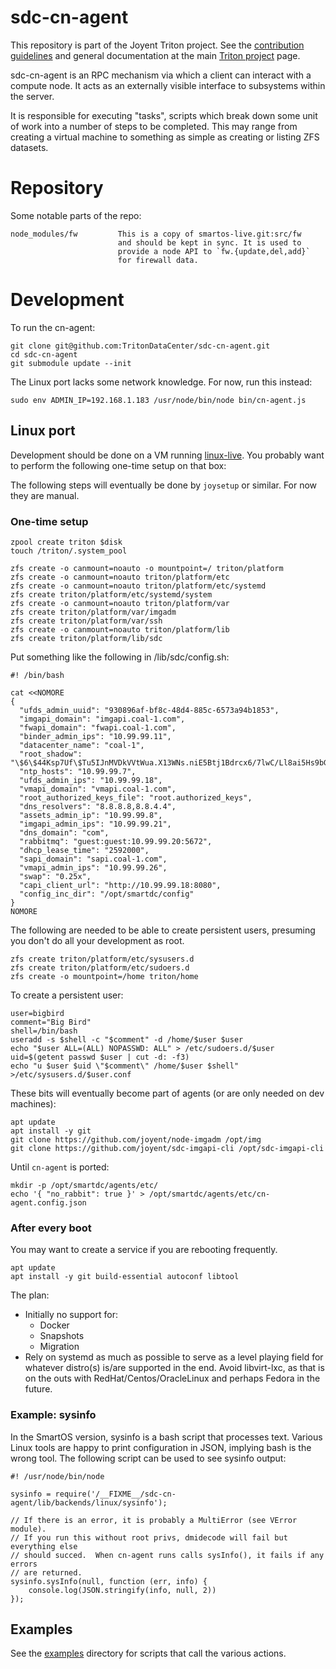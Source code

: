 <!--
    This Source Code Form is subject to the terms of the Mozilla Public
    License, v. 2.0. If a copy of the MPL was not distributed with this
    file, You can obtain one at http://mozilla.org/MPL/2.0/.
-->

<!--
    Copyright 2022 Joyent, Inc.
    Copyright 2022 MNX Cloud, Inc.
-->

# sdc-cn-agent

This repository is part of the Joyent Triton project. See the [contribution
guidelines](https://github.com/TritonDataCenter/triton/blob/master/CONTRIBUTING.md)
and general documentation at the main
[Triton project](https://github.com/TritonDataCenter/triton) page.

sdc-cn-agent is an RPC mechanism via which a client can interact with a
compute node. It acts as an externally visible interface to subsystems within
the server.

It is responsible for executing "tasks", scripts which break down some
unit of work into a number of steps to be completed.  This may range
from creating a virtual machine to something as simple as creating or listing
ZFS datasets.


# Repository

Some notable parts of the repo:

    node_modules/fw         This is a copy of smartos-live.git:src/fw
                            and should be kept in sync. It is used to
                            provide a node API to `fw.{update,del,add}`
                            for firewall data.


# Development

To run the cn-agent:


    git clone git@github.com:TritonDataCenter/sdc-cn-agent.git
    cd sdc-cn-agent
    git submodule update --init

The Linux port lacks some network knowledge.  For now, run this instead:

```
sudo env ADMIN_IP=192.168.1.183 /usr/node/bin/node bin/cn-agent.js
```

## Linux port

Development should be done on a VM running
[linux-live](https://github.com/joyent/linux-live/tree/linuxcn).  You probably
want to perform the following one-time setup on that box:

The following steps will eventually be done by `joysetup` or similar.  For now
they are manual.

### One-time setup

```
zpool create triton $disk
touch /triton/.system_pool

zfs create -o canmount=noauto -o mountpoint=/ triton/platform
zfs create -o canmount=noauto triton/platform/etc
zfs create -o canmount=noauto triton/platform/etc/systemd
zfs create triton/platform/etc/systemd/system
zfs create -o canmount=noauto triton/platform/var
zfs create triton/platform/var/imgadm
zfs create triton/platform/var/ssh
zfs create -o canmount=noauto triton/platform/lib
zfs create triton/platform/lib/sdc
```

Put something like the following in /lib/sdc/config.sh:

```
#! /bin/bash

cat <<NOMORE
{
  "ufds_admin_uuid": "930896af-bf8c-48d4-885c-6573a94b1853",
  "imgapi_domain": "imgapi.coal-1.com",
  "fwapi_domain": "fwapi.coal-1.com",
  "binder_admin_ips": "10.99.99.11",
  "datacenter_name": "coal-1",
  "root_shadow": "\$6\$44Ksp7Uf\$Tu5IJnMVDkVVtWua.X13WNs.niE5Btj1Bdrcx6/7lwC/Ll8ai5Hs9bGn2C2fdKhebheWErEQgCRFEKYIYVhAV/",
  "ntp_hosts": "10.99.99.7",
  "ufds_admin_ips": "10.99.99.18",
  "vmapi_domain": "vmapi.coal-1.com",
  "root_authorized_keys_file": "root.authorized_keys",
  "dns_resolvers": "8.8.8.8,8.8.4.4",
  "assets_admin_ip": "10.99.99.8",
  "imgapi_admin_ips": "10.99.99.21",
  "dns_domain": "com",
  "rabbitmq": "guest:guest:10.99.99.20:5672",
  "dhcp_lease_time": "2592000",
  "sapi_domain": "sapi.coal-1.com",
  "vmapi_admin_ips": "10.99.99.26",
  "swap": "0.25x",
  "capi_client_url": "http://10.99.99.18:8080",
  "config_inc_dir": "/opt/smartdc/config"
}
NOMORE
```

The following are needed to be able to create persistent users, presuming you
don't do all your development as root.

```
zfs create triton/platform/etc/sysusers.d
zfs create triton/platform/etc/sudoers.d
zfs create -o mountpoint=/home triton/home
```

To create a persistent user:

```
user=bigbird
comment="Big Bird"
shell=/bin/bash
useradd -s $shell -c "$comment" -d /home/$user $user
echo "$user ALL=(ALL) NOPASSWD: ALL" > /etc/sudoers.d/$user
uid=$(getent passwd $user | cut -d: -f3)
echo "u $user $uid \"$comment\" /home/$user $shell" >/etc/sysusers.d/$user.conf
```

These bits will eventually become part of agents (or are only needed on dev
machines):

```
apt update
apt install -y git
git clone https://github.com/joyent/node-imgadm /opt/img
git clone https://github.com/joyent/sdc-imgapi-cli /opt/sdc-imgapi-cli
```

Until `cn-agent` is ported:

```
mkdir -p /opt/smartdc/agents/etc/
echo '{ "no_rabbit": true }' > /opt/smartdc/agents/etc/cn-agent.config.json
```
### After every boot

You may want to create a service if you are rebooting frequently.

```
apt update
apt install -y git build-essential autoconf libtool
```

The plan:

- Initially no support for:
  - Docker
  - Snapshots
  - Migration
- Rely on systemd as much as possible to serve as a level playing field for
  whatever distro(s) is/are supported in the end.  Avoid libvirt-lxc, as that is
  on the outs with RedHat/Centos/OracleLinux and perhaps Fedora in the future.

### Example: sysinfo

In the SmartOS version, sysinfo is a bash script that processes text.  Various
Linux tools are happy to print configuration in JSON, implying bash is the wrong
tool.  The following script can be used to see sysinfo output:

```
#! /usr/node/bin/node

sysinfo = require('/__FIXME__/sdc-cn-agent/lib/backends/linux/sysinfo');

// If there is an error, it is probably a MultiError (see VError module).
// If you run this without root privs, dmidecode will fail but everything else
// should succed.  When cn-agent runs calls sysInfo(), it fails if any errors
// are returned.
sysinfo.sysInfo(null, function (err, info) {
    console.log(JSON.stringify(info, null, 2))
});
```

## Examples

See the [examples](examples) directory for scripts that call the various
actions.
